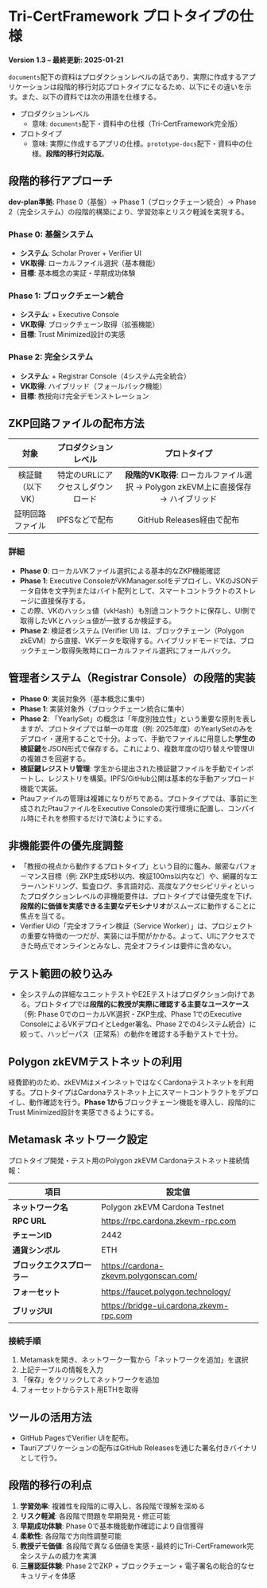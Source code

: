 # Tri-CertFramework プロトタイプの仕様
**Version 1.3 – 最終更新: 2025-01-21**

`documents`配下の資料はプロダクションレベルの話であり、実際に作成するアプリケーションは段階的移行対応プロトタイプになるため、以下にその違いを示す。また、以下の資料では次の用語を仕様する。
- プロダクションレベル
  - 意味: `documents`配下・資料中の仕様（Tri-CertFramework完全版）
- プロトタイプ
  - 意味: 実際に作成するアプリの仕様。`prototype-docs`配下・資料中の仕様。**段階的移行対応版**。

## 段階的移行アプローチ
**dev-plan準拠**: Phase 0（基盤）→ Phase 1（ブロックチェーン統合）→ Phase 2（完全システム）の段階的構築により、学習効率とリスク軽減を実現する。

### Phase 0: 基盤システム
- **システム**: Scholar Prover + Verifier UI
- **VK取得**: ローカルファイル選択（基本機能）
- **目標**: 基本概念の実証・早期成功体験

### Phase 1: ブロックチェーン統合
- **システム**: + Executive Console
- **VK取得**: ブロックチェーン取得（拡張機能）
- **目標**: Trust Minimized設計の実感

### Phase 2: 完全システム
- **システム**: + Registrar Console（4システム完全統合）
- **VK取得**: ハイブリッド（フォールバック機能）
- **目標**: 教授向け完全デモンストレーション

## ZKP回路ファイルの配布方法
|対象|プロダクションレベル|プロトタイプ|
|:-:|:-:|:-:|
|検証鍵（以下VK）|特定のURLにアクセスしダウンロード|**段階的VK取得**: ローカルファイル選択 → Polygon zkEVM上に直接保存 → ハイブリッド|
|証明回路ファイル|IPFSなどで配布|GitHub Releases経由で配布|

### 詳細
- **Phase 0**: ローカルVKファイル選択による基本的なZKP機能確認
- **Phase 1**: Executive ConsoleがVKManager.solをデプロイし、VKのJSONデータ自体を文字列またはバイト配列として、スマートコントラクトのストレージに直接保存する。
- この際、VKのハッシュ値（vkHash）も別途コントラクトに保存し、UI側で取得したVKとハッシュ値が一致するか検証する。
- **Phase 2**: 検証者システム (Verifier UI) は、ブロックチェーン（Polygon zkEVM）から直接、VKデータを取得する。ハイブリッドモードでは、ブロックチェーン取得失敗時にローカルファイル選択にフォールバック。

## 管理者システム（Registrar Console）の段階的実装
- **Phase 0**: 実装対象外（基本概念に集中）
- **Phase 1**: 実装対象外（ブロックチェーン統合に集中）
- **Phase 2**: 「YearlySet」の概念は「年度別独立性」という重要な原則を表しますが、プロトタイプでは単一の年度（例: 2025年度）のYearlySetのみをデプロイ・運用することで十分。よって、手動でファイルに用意した**学生の検証鍵**をJSON形式で保存する。これにより、複数年度の切り替えや管理UIの複雑さを回避する。
- **検証鍵レジストリ管理**: 学生から提出された検証鍵ファイルを手動でインポートし、レジストリを構築。IPFS/GitHub公開は基本的な手動アップロード機能で実装。
- Ptauファイルの管理は複雑になりがちである。プロトタイプでは、事前に生成されたPtauファイルをExecutive Consoleの実行環境に配置し、コンパイル時にそれを参照するだけで済むようにする。

## 非機能要件の優先度調整
- 「教授の視点から動作するプロトタイプ」という目的に鑑み、厳密なパフォーマンス目標（例: ZKP生成5秒以内、検証100ms以内など）や、網羅的なエラーハンドリング、監査ログ、多言語対応、高度なアクセシビリティといったプロダクションレベルの非機能要件は、プロトタイプでは優先度を下げ、**段階的に価値を実感できる主要なデモシナリオ**がスムーズに動作することに焦点を当てる。
- Verifier UIの「完全オフライン検証（Service Worker）」は、プロジェクトの重要な特徴の一つだが、実装には手間がかかる。よって、UIにアクセスできた時点でオンラインとみなし、完全オフラインは要件に含めない。

## テスト範囲の絞り込み
- 全システムの詳細なユニットテストやE2Eテストはプロダクション向けである。プロトタイプでは**段階的に教授が実際に確認する主要なユースケース**（例: Phase 0でのローカルVK選択・ZKP生成、Phase 1でのExecutive ConsoleによるVKデプロイとLedger署名、Phase 2での4システム統合）に絞って、ハッピーパス（正常系）の動作を確認する手動テストで十分。

## Polygon zkEVMテストネットの利用
経費節約のため、zkEVMはメインネットではなくCardonaテストネットを利用する。プロトタイプはCardonaテストネット上にスマートコントラクトをデプロイし、動作確認を行う。**Phase 1から**ブロックチェーン機能を導入し、段階的にTrust Minimized設計を実感できるようにする。

## Metamask ネットワーク設定

プロトタイプ開発・テスト用のPolygon zkEVM Cardonaテストネット接続情報：

| 項目 | 設定値 |
|-----|--------|
| **ネットワーク名** | Polygon zkEVM Cardona Testnet |
| **RPC URL** | https://rpc.cardona.zkevm-rpc.com |
| **チェーンID** | 2442 |
| **通貨シンボル** | ETH |
| **ブロックエクスプローラー** | https://cardona-zkevm.polygonscan.com/ |
| **フォーセット** | https://faucet.polygon.technology/ |
| **ブリッジUI** | https://bridge-ui.cardona.zkevm-rpc.com |

### 接続手順
1. Metamaskを開き、ネットワーク一覧から「ネットワークを追加」を選択
2. 上記テーブルの情報を入力
3. 「保存」をクリックしてネットワークを追加
4. フォーセットからテスト用ETHを取得

## ツールの活用方法
- GitHub PagesでVerifier UIを配布。
- Tauriアプリケーションの配布はGitHub Releasesを通じた署名付きバイナリとして行う。

## 段階的移行の利点
1. **学習効率**: 複雑性を段階的に導入し、各段階で理解を深める
2. **リスク軽減**: 各段階で問題を早期発見・修正可能
3. **早期成功体験**: Phase 0で基本機能動作確認により自信獲得
4. **柔軟性**: 各段階で方向性調整可能
5. **教授デモ価値**: 各段階で異なる価値を実感・最終的にTri-CertFramework完全システムの威力を実演
6. **三層認証体験**: Phase 2でZKP + ブロックチェーン + 電子署名の総合的なセキュリティを体感
